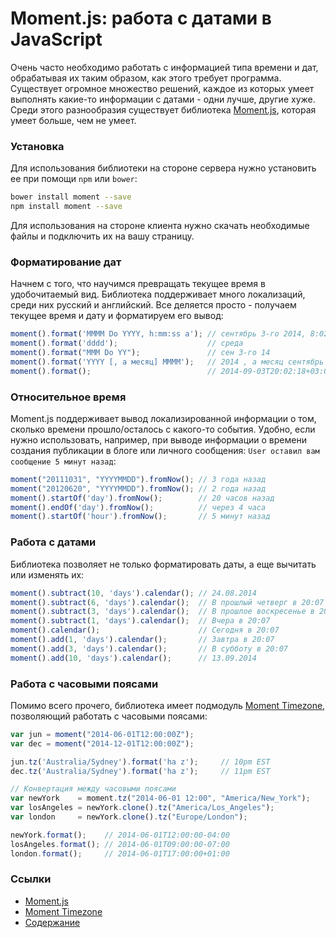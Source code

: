Moment.js: работа с датами в JavaScript
======

Очень часто необходимо работать с информацией типа времени и дат, обрабатывая их таким образом, как этого требует программа. Существует огромное множество решений, каждое из которых умеет выполнять какие-то информации с датами - одни лучше, другие хуже. Среди этого разнообразия существует библиотека [Moment.js](http://momentjs.com/), которая умеет больше, чем не умеет.

<!-- more -->
### Установка
Для использования библиотеки на стороне сервера нужно установить ее при помощи `npm` или `bower`:
```bash
bower install moment --save
npm install moment --save 
```
Для использования на стороне клиента нужно скачать необходимые файлы и подключить их на вашу страницу.

### Форматирование дат
Начнем с того, что научимся превращать текущее время в удобочитаемый вид. Библиотека поддерживает много локализаций, среди них русский и английский. Все деляется просто - получаем текущее время и дату и форматируем его вывод:
```javascript
moment().format('MMMM Do YYYY, h:mm:ss a'); // сентябрь 3-го 2014, 8:02:18 вечера
moment().format('dddd');                    // среда
moment().format("MMM Do YY");               // сен 3-го 14
moment().format('YYYY [, а месяц] MMMM');   // 2014 , а месяц сентябрь
moment().format();                          // 2014-09-03T20:02:18+03:00
```

### Относительное время
Moment.js поддерживает вывод локализированной информации о том, сколько времени прошло/осталось с какого-то события. Удобно, если нужно использовать, например, при выводе информации о времени создания публикации в блоге или личного сообщения: `User оставил вам сообщение 5 минут назад`:
```javascript
moment("20111031", "YYYYMMDD").fromNow(); // 3 года назад
moment("20120620", "YYYYMMDD").fromNow(); // 2 года назад
moment().startOf('day').fromNow();        // 20 часов назад
moment().endOf('day').fromNow();          // через 4 часа
moment().startOf('hour').fromNow();       // 5 минут назад
```

### Работа с датами
Библиотека позволяет не только форматировать даты, а еще вычитать или изменять их:
```javascript
moment().subtract(10, 'days').calendar(); // 24.08.2014
moment().subtract(6, 'days').calendar();  // В прошлый четверг в 20:07
moment().subtract(3, 'days').calendar();  // В прошлое воскресенье в 20:07
moment().subtract(1, 'days').calendar();  // Вчера в 20:07
moment().calendar();                      // Сегодня в 20:07
moment().add(1, 'days').calendar();       // Завтра в 20:07
moment().add(3, 'days').calendar();       // В субботу в 20:07
moment().add(10, 'days').calendar();      // 13.09.2014
```

### Работа с часовыми поясами
Помимо всего прочего, библиотека имеет подмодуль [Moment Timezone](http://momentjs.com/timezone/), позволяющий работать с часовыми поясами:
```javascript
var jun = moment("2014-06-01T12:00:00Z");
var dec = moment("2014-12-01T12:00:00Z");

jun.tz('Australia/Sydney').format('ha z');     // 10pm EST
dec.tz('Australia/Sydney').format('ha z');     // 11pm EST

// Конвертация между часовыми поясами
var newYork    = moment.tz("2014-06-01 12:00", "America/New_York");
var losAngeles = newYork.clone().tz("America/Los_Angeles");
var london     = newYork.clone().tz("Europe/London");

newYork.format();    // 2014-06-01T12:00:00-04:00
losAngeles.format(); // 2014-06-01T09:00:00-07:00
london.format();     // 2014-06-01T17:00:00+01:00
```

### Ссылки
* [Moment.js](http://momentjs.com/)
* [Moment Timezone](http://momentjs.com/timezone/)
* [Содержание](README.md)

